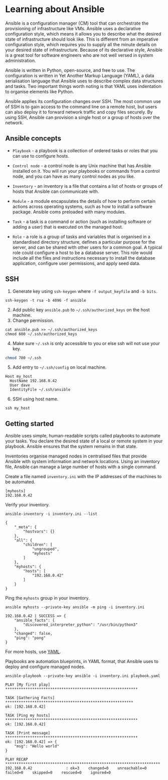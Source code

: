 # Learning about Ansible

Ansible is a configuration manager (CM) tool that can orchestrate the
provisioning of infrastructure like VMs. Ansible uses a declarative
configuration style, which means it allows you to describe what the desired
state of infrastructure should look like. This is different from an imperative
configuration style, which requires you to supply all the minute details on
your desired state of infrastructure. Because of its declarative style, Ansible
is a great tool for software engineers who are not well versed in system
administration.

Ansible is written in Python, open-source, and free to use. The configuration
is written in Yet Another Markup Language (YAML), a data serialisation language
that Ansible uses to describe complex data structures and tasks. Two important
things worth noting is that YAML uses indentation to organise elements like
Python.

Ansible applies its configuration changes over SSH. The most common use of SSH
is to gain access to the command line on a remote host, but users can also
deploy it to forward network traffic and copy files securely. By using SSH,
Ansible can provision a single host or a group of hosts over the network.

## Ansible concepts

* `Playbook` - a playbook is a collection of ordered tasks or roles that you
can use to configure hosts.

* `Control node` - a control node is any Unix machine that has Ansible
installed on it. You will run your playbooks or commands from a control node,
and you can have as many control nodes as you like.

* `Inventory` - an inventory is a file that contains a list of hosts or groups
of hosts that Ansible can communicate with.

* `Module` - a module encapsulates the details of how to perform certain
actions across operating systems, such as how to install a software package.
Ansible coms preloaded with many modules.

* `Task` - a task is a command or action (such as installing software or adding
a user) that is executed on the managed host.

* `Role` - a role is a group of tasks and variables that is organised in a
standardised directory structure, defines a particular purpose for the server,
and can be shared with other users for a common goal. A typical role could
configure a host to be a database server. This role would include all the files
and instructions necessary to install the database application, configure user
permissions, and apply seed data.

## SSH

1. Generate key using `ssh-keygen` where `-f output_keyfile` and `-b bits`.

```console
ssh-keygen -t rsa -b 4096 -f ansible
```

2. Add public key `ansible.pub` to `~/.ssh/authorized_keys` on the host machine.
3. Change permission.

```console
cat ansible.pub >> ~/.ssh/authorized_keys
chmod 600 ~/.ssh/authorized_keys
```

4. Make sure `~/.ssh` is only accessible to you or else ssh will not use your
   key.

```bash
chmod 700 ~/.ssh
```

5. Add entry to `~/.ssh/config` on local machine.

```
Host my_host
  HostName 192.168.0.42
  User dave
  IdentityFile ~/.ssh/ansible
```

6. SSH using host name.

```console
ssh my_host
```

## Getting started

Ansible uses simple, human-readable scripts called playbooks to automate your
tasks. You declare the desired state of a local or remote system in your
playbook. Ansible ensures that the system remains in that state.

Inventories organise managed nodes in centralised files that provide Ansible
with system information and network locations. Using an inventory file, Ansible
can manage a large number of hosts with a single command.

Create a file named `inventory.ini` with the IP addresses of the machines to be
automated.

```
[myhosts]
192.168.0.42
```

Verify your inventory.

```console
ansible-inventory -i inventory.ini --list
```
```
{
    "_meta": {
        "hostvars": {}
    },
    "all": {
        "children": [
            "ungrouped",
            "myhosts"
        ]
    },
    "myhosts": {
        "hosts": [
            "192.168.0.42"
        ]
    }
}
```

Ping the `myhosts` group in your inventory.

```console
ansible myhosts --private-key ansible -m ping -i inventory.ini
```
```
192.168.0.42 | SUCCESS => {
    "ansible_facts": {
        "discovered_interpreter_python": "/usr/bin/python3"
    },
    "changed": false,
    "ping": "pong"
}
```

For more hosts, use [YAML](https://docs.ansible.com/ansible/latest/getting_started/get_started_inventory.html#inventories-in-ini-or-yaml-format).

Playbooks are automation blueprints, in YAML format, that Ansible uses to
deploy and configure managed nodes.

```console
ansible-playbook --private-key ansible -i inventory.ini playbook.yaml
```
```
PLAY [My first play] ***********************************************************

TASK [Gathering Facts] *********************************************************
ok: [192.168.0.42]

TASK [Ping my hosts] ***********************************************************
ok: [192.168.0.42]

TASK [Print message] ***********************************************************
ok: [192.168.0.42] => {
    "msg": "Hello world"
}

PLAY RECAP *********************************************************************
192.168.0.42               : ok=3    changed=0    unreachable=0    failed=0    skipped=0    rescued=0    ignored=0
```
